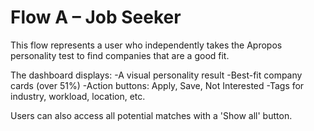 # Flow A – Job Seeker

This flow represents a user who independently takes the Apropos personality test to find companies that are a good fit.

The dashboard displays:
-A visual personality result
-Best-fit company cards (over 51%)
-Action buttons: Apply, Save, Not Interested
-Tags for industry, workload, location, etc.

Users can also access all potential matches with a 'Show all' button.
